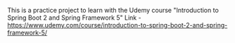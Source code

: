 This is a practice project to learn with the Udemy course "Introduction to Spring Boot 2 and Spring Framework 5"
Link -  https://www.udemy.com/course/introduction-to-spring-boot-2-and-spring-framework-5/